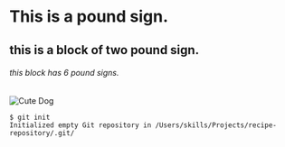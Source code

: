 # This is a pound sign.
## this is a block of two pound sign.
###### this block has 6 pound signs.
![Cute Dog](https://cdn.britannica.com/92/212692-050-D53981F5/labradoodle-dog-stick-running-grass.jpg?w=400&h=300&c=crop)


```
$ git init
Initialized empty Git repository in /Users/skills/Projects/recipe-repository/.git/
```

